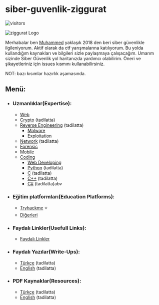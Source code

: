 # siber-guvenlik-ziggurat
 ![visitors](https://visitor-badge.laobi.icu/badge?page_id=mel4mi.siber-guvenlik-ziggurat)
 <p></p>
<img alt="ziggurat Logo" src="https://github.com/mel4mi/siber-guvenlik-ziggurat/blob/main/Depo/resimler/ziggurat-preview.png" />

Merhabalar ben [Muhammed](https://www.linkedin.com/in/muhammed-uzuner/) yaklaşık 2018 den beri siber güvenlikle ilgileniyorum. Aktif olarak da ctf yarışmalarına katılıyorum. Bu yolda kullandığım kaynakları ve bilgileri sizle paylaşmaya çalışacağım. Umarım sizinde Siber Güvenlik yol haritanızda yardımcı olabilirim. Öneri ve şikayetleriniz için issues kısmını kullanabilirsiniz.

NOT: bazı kısımlar hazırlık aşamasında.


## Menü:
  * ### Uzmanlıklar(Expertise):
     * [ Web](/Depo/uzmanlıklar/Web/README.md)
     * [ Crypto](/Depo/uzmanlıklar/Crypto/README.md) (tadilatta)
     * [ Reverse Engineering](/Depo/uzmanlıklar/Reverse_Engineering/README.md) (tadilatta)
       * [Malware](/Depo/uzmanlıklar/Reverse_Engineering/Malware)
       * [Exploitation](/Depo/uzmanlıklar/Reverse_Engineering/Exploitation)
     * [ Network](/Depo/uzmanlıklar/Network/README.md) (tadilatta)
     * [ Forensic](/Depo/uzmanlıklar/Forensic/README.md)
     * [ Mobile ](/Depo/uzmanlıklar/Mobile/README.md) 
     * [ Coding](/Depo/uzmanlıklar/Coding/README.md) 
       * [ Web Developing](/Depo/uzmanlıklar/Coding/Web/README.md)
       * [Python](/Depo/uzmanlıklar/Coding/Python/README.md) (tadilatta)
       * [C](/Depo/uzmanlıklar/Coding/C/README.md) (tadilatta)
       * [C++](/Depo/uzmanlıklar/Coding/C++/README.md) (tadilatta)
       * [C#](/Depo/uzmanlıklar/C%23/README.md) (tadilatta)abv
     
  * ### Eğitim platformları(Education Platforms):
     * [ Tryhackme](https://www.tryhackme.com) :star:
     * [ Diğerleri](/Depo/eğitim_platformları/README.md)   
  * ### Faydalı Linkler(Usefull Links):
     * [Faydalı Linkler](/Depo/faydali_linkler/README.md)
  * ###  Faydalı Yazılar(Write-Ups):
     * [Türkçe](/Depo/faydalı_yazılar/Türkçe/README.md) (tadilatta)
     * [English](/Depo/faydalı_yazılar/English/README.md) (tadilatta)
  * ### PDF Kaynaklar(Resources):
     * [Türkçe](/Depo/kaynaklar/turkce/README.md) (tadilatta)
     * [English](Depo/kaynaklar/english/README.md) (tadilatta)

<!--
## Menü:

* [<img width="18" src="https://static-00.iconduck.com/assets.00/link-chain-icon-256x256-t8asdmp4.png" alt="link" border="0"> Faydalı Linkler](/faydalı-linkler)

* [<img width="18" src="https://static-00.iconduck.com/assets.00/link-chain-icon-256x256-t8asdmp4.png" alt="link" border="0"> Eğitim platformları](/egitim_platformlari)

* [<img width="18" src="https://static-00.iconduck.com/assets.00/link-chain-icon-256x256-t8asdmp4.png" alt="link" border="0"> Faydalı Yazılar](/faydalı-linkler)

* [<img width="18" src="https://static-00.iconduck.com/assets.00/link-chain-icon-256x256-t8asdmp4.png" alt="link" border="0"> PDF Kaynaklar](/kaynaklar)
-->
